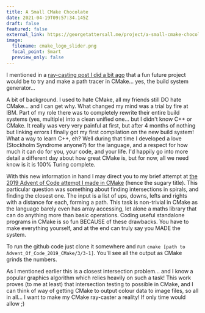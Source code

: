 ```yaml
---
title: A Small CMake Chocolate
date: 2021-04-19T09:57:34.145Z
draft: false
featured: false
external_link: https://georgetattersall.me/project/a-small-cmake-chocolate/
image:
  filename: cmake_logo_slider.png
  focal_point: Smart
  preview_only: false
---
```

I mentioned in a [ray-casting post I did a bit ago](https://georgetattersall.me/project/ray-casting/) that a fun future project would be to try and make a path tracer in CMake... yes, the build system generator...

A bit of background. I used to hate CMake, all my friends still DO hate CMake... and I can get why. What changed my mind was a trial by fire at IBM. Part of my role there was to completely rewrite their entire build systems (yes, multiple) into a clean unified one... but I didn't know C++ or CMake. It really was very very painful at first, but after 4 months of nothing but linking errors I finally got my first compilation on the new build system! What a way to learn C++, eh? Well during that time I developed a love (Stockholm Syndrome anyone?) for the language, and a respect for how much it can do for you, your code, and your life. I'd happily go into more detail a different day about how great CMake is, but for now, all we need know is it is 100% Turing complete.

With this new information in hand I may direct you to my brief attempt at [the 2019 Advent of Code attempt I made in CMake](https://github.com/Cascades/Advent_Of_Code_2019_CMake/blob/master/3/3-1/CMakeLists.txt) (hence the sugary title). This particular question was something about finding intersections in spirals, and finding the closest one. The input is a list of ups, downs, lefts and rights with a distance for each, forming a path. This task is non-trivial in CMake as the language barely even has array accessing, let alone a maths library that can do anything more than basic operations. Coding useful standalone programs in CMake is so fun BECAUSE of these drawbacks. You have to make everything yourself, and at the end can truly say you MADE the system.

To run the github code just clone it somewhere and run `cmake [path to Advent_Of_Code_2019_CMake/3/3-1]`. You'll see all the output as CMake grinds the numbers.

As I mentioned earlier this is a closest intersection problem... and I know a popular graphics algorithm which relies heavily on such a task! This work proves (to me at least) that intersection testing to possible in CMake, and I can think of way of getting CMake to output colour data to image files, so all in all... I want to make my CMake ray-caster a reality! If only time would allow ;)